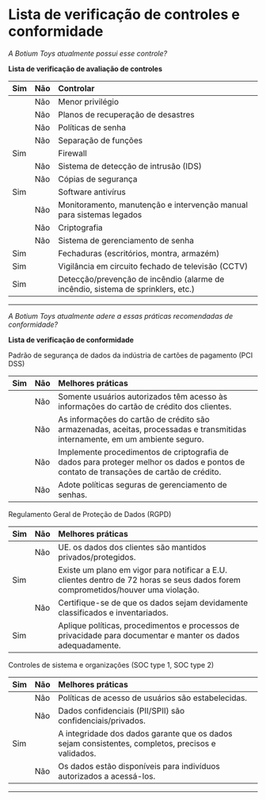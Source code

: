 # Lista de verificação de controles e conformidade

*A Botium Toys atualmente possui esse controle?* 

**Lista de verificação de avaliação de controles**

|   Sim |     Não | Controlar |
| ----- | ----- | :---- |
|  | Não  | Menor privilégio |
|  | Não | Planos de recuperação de desastres |
|  | Não  | Políticas de senha |
|  | Não | Separação de funções |
| Sim  |  | Firewall |
|  | Não | Sistema de detecção de intrusão (IDS) |
|  | Não | Cópias de segurança |
| Sim  |  | Software antivírus |
|  | Não | Monitoramento, manutenção e intervenção manual para sistemas legados |
|  | Não | Criptografia |
|  | Não | Sistema de gerenciamento de senha |
| Sim  |  | Fechaduras (escritórios, montra, armazém) |
| Sim |  | Vigilância em circuito fechado de televisão (CCTV) |
| Sim |  | Detecção/prevenção de incêndio (alarme de incêndio, sistema de sprinklers, etc.) |

---

*A Botium Toys atualmente adere a essas práticas recomendadas de conformidade?*

**Lista de verificação de conformidade**

Padrão de segurança de dados da indústria de cartões de pagamento (PCI DSS)

| Sim |     Não | Melhores práticas |
| ----- | ----- | :---- |
|  | Não | Somente usuários autorizados têm acesso às informações do cartão de crédito dos clientes.  |
|  | Não | As informações do cartão de crédito são armazenadas, aceitas, processadas e transmitidas internamente, em um ambiente seguro. |
|  | Não | Implemente procedimentos de criptografia de dados para proteger melhor os dados e pontos de contato de transações de cartão de crédito.  |
|  | Não | Adote políticas seguras de gerenciamento de senhas. |

Regulamento Geral de Proteção de Dados (RGPD)

| Sim |     Não | Melhores práticas |
| ----- | ----- | :---- |
|  | Não | UE. os dados dos clientes são mantidos privados/protegidos. |
| Sim |  | Existe um plano em vigor para notificar a E.U. clientes dentro de 72 horas se seus dados forem comprometidos/houver uma violação. |
|  | Não | Certifique-se de que os dados sejam devidamente classificados e inventariados. |
| Sim |  | Aplique políticas, procedimentos e processos de privacidade para documentar e manter os dados adequadamente. |

Controles de sistema e organizações (SOC type 1, SOC type 2\) 

| Sim |     Não | Melhores práticas |
| ----- | ----- | :---- |
|  | Não | Políticas de acesso de usuários são estabelecidas. |
|  | Não | Dados confidenciais (PII/SPII) são confidenciais/privados. |
| Sim |  | A integridade dos dados garante que os dados sejam consistentes, completos, precisos e validados. |
|  | Não | Os dados estão disponíveis para indivíduos autorizados a acessá-los. |

---

